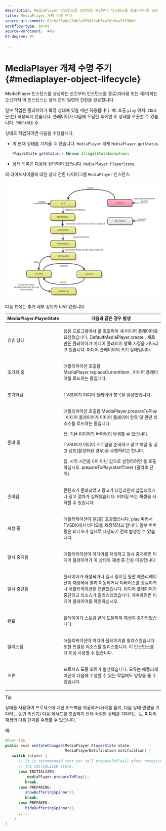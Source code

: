 ```yaml
---
description: MediaPlayer 인스턴스를 생성하는 순간부터 인스턴스를 종료(재사용 또는 제거)하는 순간까지 이 인스턴스는 상태 간의 일련의 전환을 완료합니다.
title: MediaPlayer 개체 수명 주기
source-git-commit: 02ebc3548a254b2a6554f1ab34afbb3ea5f09bb8
workflow-type: tm+mt
source-wordcount: '446'
ht-degree: 0%

---
```


# MediaPlayer 개체 수명 주기{#mediaplayer-object-lifecycle}

MediaPlayer 인스턴스를 생성하는 순간부터 인스턴스를 종료(재사용 또는 제거)하는 순간까지 이 인스턴스는 상태 간의 일련의 전환을 완료합니다.

일부 작업은 플레이어가 특정 상태에 있을 때만 허용됩니다. 예: 호출 `play` 위치: `IDLE` 은(는) 허용되지 않습니다. 플레이어가 다음에 도달한 후에만 이 상태를 호출할 수 있습니다. `PREPARED` 주.

상태로 작업하려면 다음을 수행합니다.

* 의 현재 상태를 가져올 수 있습니다. `MediaPlayer` 개체 `MediaPlayer.getStatus`.

  ```java
  PlayerState getStatus() throws IllegalStateException;
  ```

* 상태 목록은 다음에 정의되어 있습니다. `MediaPlayer.PlayerState`.

의 라이프사이클에 대한 상태 전환 다이어그램 `MediaPlayer` 인스턴스:
<!--<a id="fig_1C55DE3F186F4B36AFFDCDE90379534C"></a>-->

![](assets/player-state-transitions-diagram-android_1.2_web.png)

다음 표에는 추가 세부 정보가 나와 있습니다.

<table id="table_426F0093E4214EA88CD72A7796B58DFD"> 
 <thead> 
  <tr> 
   <th colname="col1" class="entry"> MediaPlayer.PlayerState </th> 
   <th colname="col2" class="entry"> 다음과 같은 경우 발생 </th> 
  </tr> 
 </thead>
 <tbody> 
  <tr> 
   <td colname="col1"> <span class="codeph"> 유휴 상태 </span> </td> 
   <td colname="col2"> <p>응용 프로그램에서 를 호출하여 새 미디어 플레이어를 요청했습니다. <span class="codeph"> DefaultMediaPlayer.create </span>. 새로 만든 플레이어가 미디어 플레이어 항목 지정을 기다리고 있습니다. 미디어 플레이어의 초기 상태입니다. </p> </td> 
  </tr> 
  <tr> 
   <td colname="col1"> <span class="codeph"> 초기화 중 </span> </td> 
   <td colname="col2"> <p>애플리케이션 호출됨 <span class="codeph"> MediaPlayer.replaceCurrentItem </span>, 미디어 플레이어를 로드하는 중입니다. </p> </td> 
  </tr> 
  <tr> 
   <td colname="col1"> <span class="codeph"> 초기화됨 </span> </td> 
   <td colname="col2"> <p>TVSDK가 미디어 플레이어 항목을 설정했습니다. </p> </td> 
  </tr> 
  <tr> 
   <td colname="col1"> <span class="codeph"> 준비 중 </span> </td> 
   <td colname="col2"> <p>애플리케이션 호출됨 <span class="codeph"> MediaPlayer.prepareToPlay </span>. 미디어 플레이어가 미디어 플레이어 항목 및 관련 리소스를 로드하는 중입니다. </p> <p>팁: 기본 미디어의 버퍼링이 발생할 수 있습니다. </p> <p>TVSDK가 미디어 스트림을 준비하고 광고 해결 및 광고 삽입(활성화된 경우)을 수행하려고 합니다. </p> <p>팁: 시작 시간을 0이 아닌 값으로 설정하려면 를 호출하십시오. <span class="codeph"> prepareToPlay(startTime) </span> (밀리초 단위). </p> </td> 
  </tr> 
  <tr> 
   <td colname="col1"> <span class="codeph"> 준비됨 </span> </td> 
   <td colname="col2"> <p>콘텐츠가 준비되었고 광고가 타임라인에 삽입되었거나 광고 절차가 실패했습니다. 버퍼링 또는 재생을 시작할 수 있습니다. </p> </td> 
  </tr> 
  <tr> 
   <td colname="col1"> <span class="codeph"> 재생 중 </span> </td> 
   <td colname="col2"> <p>애플리케이션이 을(를) 호출했습니다. <span class="codeph"> play </span>따라서 TVSDK에서 비디오를 재생하려고 합니다. 일부 버퍼링은 비디오가 실제로 재생되기 전에 발생할 수 있습니다. </p> </td> 
  </tr> 
  <tr> 
   <td colname="col1"> <span class="codeph"> 일시 중지됨 </span> </td> 
   <td colname="col2"> <p>애플리케이션이 미디어를 재생하고 일시 중지하면 미디어 플레이어가 이 상태와 재생 중 간을 이동합니다. </p> </td> 
  </tr> 
  <tr> 
   <td colname="col1"> <span class="codeph"> 일시 중단됨 </span> </td> 
   <td colname="col2"> <p>플레이어가 재생되거나 일시 중지된 동안 애플리케이션이 재생에서 멀리 이동하거나 디바이스를 종료하거나 애플리케이션을 전환했습니다. 미디어 플레이어가 중단되고 리소스가 릴리스되었습니다. 계속하려면 미디어 플레이어를 복원하십시오. </p> </td> 
  </tr> 
  <tr> 
   <td colname="col1"> <span class="codeph"> 완료 </span> </td> 
   <td colname="col2"> <p>플레이어가 스트림 끝에 도달하여 재생이 중지되었습니다. </p> </td> 
  </tr> 
  <tr> 
   <td colname="col1"> <span class="codeph"> 릴리스됨 </span> </td> 
   <td colname="col2"> <p>애플리케이션이 미디어 플레이어를 릴리스했습니다. 또한 연결된 리소스를 릴리스합니다. 이 인스턴스를 더 이상 사용할 수 없습니다. </p> </td> 
  </tr> 
  <tr> 
   <td colname="col1"> <span class="codeph"> 오류 </span> </td> 
   <td colname="col2"> <p>프로세스 도중 오류가 발생했습니다. 오류는 애플리케이션이 다음에 수행할 수 있는 작업에도 영향을 줄 수 있습니다. </p> </td> 
  </tr> 
 </tbody> 
</table>

>[!TIP]
>
>상태를 사용하여 프로세스에 대한 피드백을 제공하거나(예를 들어, 다음 상태 변경을 기다리는 동안 회전기) 다음 메서드를 호출하기 전에 적절한 상태를 기다리는 등, 미디어 재생의 다음 단계를 수행할 수 있습니다.

예:

```java
@Override 
public void onStateChanged(MediaPlayer.PlayerState state,  
                           MediaPlayerNotification notification) { 
   switch (state) { 
      // It is recommended that you call prepareToPlay() after receiving  
      // the INITIALIZED state. 
      case INITIALIZED: 
         _mediaPlayer.prepareToPlay(); 
         break; 
      case PREPARING: 
         showBufferingSpinner(); 
         break; 
      case PREPARED: 
         hideBufferingSpinner(); 
      ..... 
    } 
}
```
